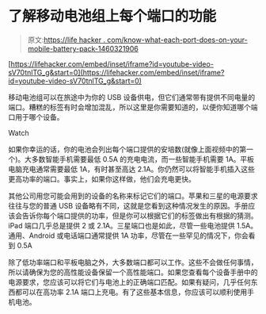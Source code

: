 # 了解移动电池组上每个端口的功能

> 原文:[https://life hacker . com/know-what-each-port-does-on-your-mobile-battery-pack-1460321906](https://lifehacker.com/know-what-each-port-does-on-your-mobile-battery-pack-1460321906)

 [https://lifehacker.com/embed/inset/iframe?id=youtube-video-sV70tnlTG_g&start=0](https://lifehacker.com/embed/inset/iframe?id=youtube-video-sV70tnlTG_g&start=0) 

[](http://www.youtube.com/watch?v=sV70tnlTG_g)移动电池组可以在旅途中为你的 USB 设备供电，但它们通常带有提供不同电量的端口。糟糕的标签有时会增加混乱，所以这里是你需要知道的，以便你知道哪个端口用于哪个设备。

Watch

如果你幸运的话，你的电池会列出每个端口提供的安培数(就像上面视频中的第一个)。大多数智能手机需要最低 0.5A 的充电电流，而一些智能手机需要 1A。平板电脑充电通常需要最低 1A，有时甚至高达 2.1A。你仍然可以将智能手机插入这些更高功率的端口。事实上，如果你这样做，他们会充电更快。

其他公司用您可能会用到的设备的名称来标记它们的端口。苹果和三星的电源要求往往与您的普通 USB 设备略有不同，这就是您看到这种情况发生的原因。手册应该会告诉你每个端口提供的功率，但是你可以根据它们的标签做出有根据的猜测。iPad 端口几乎总是提供 2 或 2.1A。三星端口也是如此，尽管一些电池提供 1.5A。通用、Android 或电话端口通常提供 1A 功率，尽管在一些罕见的情况下，你会看到 0.5A

除了低功率端口和平板电脑之外，大多数端口都可以工作。这些不会做任何事情，所以请确保为您的高性能设备保留一个高性能端口。如果您查看每个设备手册中的电源要求，您应该可以将它们与电池上的正确端口匹配。如果有疑问，几乎任何东西都可以在高功率 2.1A 端口上充电。有了这些基本信息，你应该可以顺利使用手机电池。